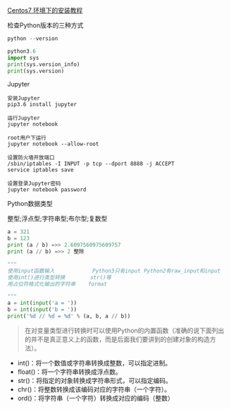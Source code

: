 [Centos7 环境下的安装教程](https://www.digitalocean.com/community/tutorials/how-to-install-python-3-and-set-up-a-local-programming-environment-on-centos-7)

检查Python版本的三种方式
```python
python --version

python3.6
import sys
print(sys.version_info)
print(sys.version)
```

Jupyter
```
安装Jupyter 
pip3.6 install jupyter

运行Jupyter
jupyter notebook

root用户下运行
jupyter notebook --allow-root

设置防火墙开放端口
/sbin/iptables -I INPUT -p tcp --dport 8888 -j ACCEPT
service iptables save

设置登录Jupyter密码
jupyter notebook password

```

Python数据类型

整型;浮点型;字符串型;布尔型;复数型

```python
a = 321
b = 123
print (a / b) =>> 2.6097560975609757 
print (a // b) =>> 2 整除

"""
使用input函数输入            Python3只有input Python2有raw_input和input
使用int()进行类型转换        str()等
用占位符格式化输出的字符串    format

"""
a = int(input('a = '))
b = int(input('b = '))
print('%d // %d = %d' % (a, b, a // b))

```

> 在对变量类型进行转换时可以使用Python的内置函数（准确的说下面列出的并不是真正意义上的函数，而是后面我们要讲到的创建对象的构造方法）。

- int()：将一个数值或字符串转换成整数，可以指定进制。
- float()：将一个字符串转换成浮点数。
- str()：将指定的对象转换成字符串形式，可以指定编码。
- chr()：将整数转换成该编码对应的字符串（一个字符）。
- ord()：将字符串（一个字符）转换成对应的编码（整数）



